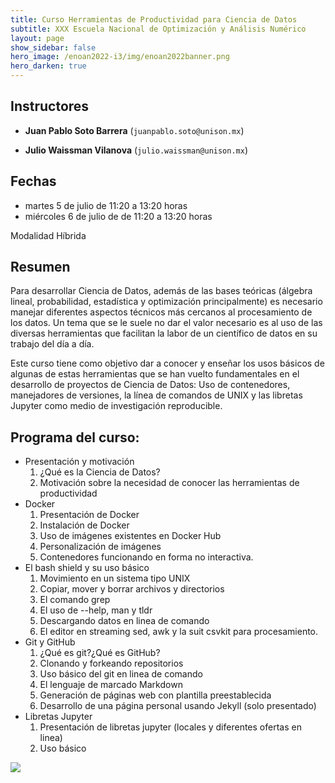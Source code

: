 ```yaml
---
title: Curso Herramientas de Productividad para Ciencia de Datos
subtitle: XXX Escuela Nacional de Optimización y Análisis Numérico
layout: page
show_sidebar: false
hero_image: /enoan2022-i3/img/enoan2022banner.png
hero_darken: true
---
```



## Instructores

- **Juan Pablo Soto Barrera** (`juanpablo.soto@unison.mx`)

- **Julio Waissman Vilanova** (`julio.waissman@unison.mx`)

## Fechas

- martes 5 de julio de 11:20 a 13:20 horas
- miércoles 6 de julio de de 11:20 a 13:20 horas

Modalidad Híbrida

## Resumen

Para desarrollar Ciencia de Datos, además de las bases teóricas (álgebra lineal, probabilidad, estadística y optimización principalmente) es necesario manejar diferentes aspectos técnicos más cercanos al procesamiento de los datos. Un tema que se le suele no dar el valor necesario es al uso de las diversas herramientas que facilitan la labor de un científico de datos en su trabajo del día a día. 


Este curso tiene como objetivo dar a conocer y enseñar los usos básicos de algunas de estas herramientas que se han vuelto fundamentales en el desarrollo de proyectos de Ciencia de Datos: Uso de contenedores, manejadores de versiones, la línea de comandos de UNIX y las libretas Jupyter como medio de investigación reproducible.

## Programa del curso:

- Presentación y motivación
  1. ¿Qué es la Ciencia de Datos?
  2. Motivación sobre la necesidad de conocer las herramientas de productividad
- Docker
  1. Presentación de Docker
  2. Instalación de Docker
  3. Uso de imágenes existentes en Docker Hub
  4. Personalización de imágenes
  5. Contenedores funcionando en forma no interactiva.
- El bash shield y su uso básico
  1. Movimiento en un sistema tipo UNIX
  2. Copiar, mover y borrar archivos y directorios
  3. El comando grep
  4. El uso de --help, man y tldr
  5. Descargando datos en linea de comando
  6. El editor en streaming sed, awk y la suit csvkit para procesamiento.
- Git y GitHub
  1. ¿Qué es git?¿Qué es GitHub?
  2. Clonando y forkeando repositorios
  3. Uso básico del git en linea de comando
  4. El lenguaje de marcado Markdown
  5. Generación de páginas web con plantilla preestablecida
  6. Desarrollo de una página personal usando Jekyll (solo presentado)
- Libretas Jupyter
  1. Presentación de libretas jupyter (locales y diferentes ofertas en linea)
  2. Uso básico

![](https://enoan2022.eventos.cimat.mx/sites/enoan2022/files/logos-enoan2022-1.png)


